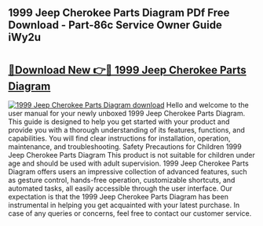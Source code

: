 ## 1999 Jeep Cherokee Parts Diagram PDf Free Download - Part-86c Service Owner Guide iWy2u

# <h2><a href="http://dfukxcu.blite.top/?on=1999+Jeep+Cherokee+Parts+Diagram">🔗Download New 👉🔴 1999 Jeep Cherokee Parts Diagram</a></h2>

[![1999 Jeep Cherokee Parts Diagram download](https://i.imgur.com/lujVjoI.png)](http://dfukxcu.blite.top/?on=1999+Jeep+Cherokee+Parts+Diagram)
Hello and welcome to the user manual for your newly unboxed 1999 Jeep Cherokee Parts Diagram. This guide is designed to help you get started with your product and provide you with a thorough understanding of its features, functions, and capabilities. You will find clear instructions for installation, operation, maintenance, and troubleshooting. Safety Precautions for Children 1999 Jeep Cherokee Parts Diagram This product is not suitable for children under age and should be used with adult supervision. 1999 Jeep Cherokee Parts Diagram offers users an impressive collection of advanced features, such as gesture control, hands-free operation, customizable shortcuts, and automated tasks, all easily accessible through the user interface. Our expectation is that the 1999 Jeep Cherokee Parts Diagram has been instrumental in helping you get acquainted with your latest purchase. In case of any queries or concerns, feel free to contact our customer service.

